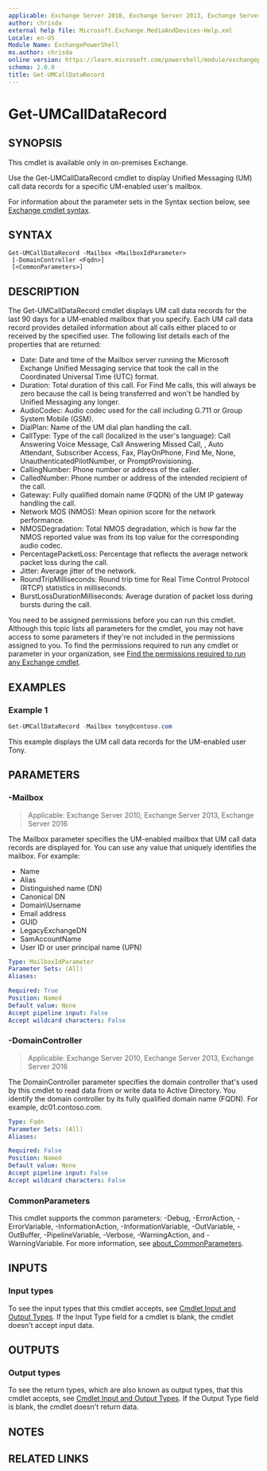 ```yaml
---
applicable: Exchange Server 2010, Exchange Server 2013, Exchange Server 2016
author: chrisda
external help file: Microsoft.Exchange.MediaAndDevices-Help.xml
Locale: en-US
Module Name: ExchangePowerShell
ms.author: chrisda
online version: https://learn.microsoft.com/powershell/module/exchangepowershell/get-umcalldatarecord
schema: 2.0.0
title: Get-UMCallDataRecord
---
```


# Get-UMCallDataRecord

## SYNOPSIS
This cmdlet is available only in on-premises Exchange.

Use the Get-UMCallDataRecord cmdlet to display Unified Messaging (UM) call data records for a specific UM-enabled user's mailbox.

For information about the parameter sets in the Syntax section below, see [Exchange cmdlet syntax](https://learn.microsoft.com/powershell/exchange/exchange-cmdlet-syntax).

## SYNTAX

```
Get-UMCallDataRecord -Mailbox <MailboxIdParameter>
 [-DomainController <Fqdn>]
 [<CommonParameters>]
```

## DESCRIPTION
The Get-UMCallDataRecord cmdlet displays UM call data records for the last 90 days for a UM-enabled mailbox that you specify. Each UM call data record provides detailed information about all calls either placed to or received by the specified user. The following list details each of the properties that are returned:

- Date: Date and time of the Mailbox server running the Microsoft Exchange Unified Messaging service that took the call in the Coordinated Universal Time (UTC) format.
- Duration: Total duration of this call. For Find Me calls, this will always be zero because the call is being transferred and won't be handled by Unified Messaging any longer.
- AudioCodec: Audio codec used for the call including G.711 or Group System Mobile (GSM).
- DialPlan: Name of the UM dial plan handling the call.
- CallType: Type of the call (localized in the user's language): Call Answering Voice Message, Call Answering Missed Call, , Auto Attendant, Subscriber Access, Fax, PlayOnPhone, Find Me, None, UnauthenticatedPilotNumber, or PromptProvisioning.
- CallingNumber: Phone number or address of the caller.
- CalledNumber: Phone number or address of the intended recipient of the call.
- Gateway: Fully qualified domain name (FQDN) of the UM IP gateway handling the call.
- Network MOS (NMOS): Mean opinion score for the network performance.
- NMOSDegradation: Total NMOS degradation, which is how far the NMOS reported value was from its top value for the corresponding audio codec.
- PercentagePacketLoss: Percentage that reflects the average network packet loss during the call.
- Jitter: Average jitter of the network.
- RoundTripMilliseconds: Round trip time for Real Time Control Protocol (RTCP) statistics in milliseconds.
- BurstLossDurationMilliseconds: Average duration of packet loss during bursts during the call.

You need to be assigned permissions before you can run this cmdlet. Although this topic lists all parameters for the cmdlet, you may not have access to some parameters if they're not included in the permissions assigned to you. To find the permissions required to run any cmdlet or parameter in your organization, see [Find the permissions required to run any Exchange cmdlet](https://learn.microsoft.com/powershell/exchange/find-exchange-cmdlet-permissions).

## EXAMPLES

### Example 1
```powershell
Get-UMCallDataRecord -Mailbox tony@contoso.com
```

This example displays the UM call data records for the UM-enabled user Tony.

## PARAMETERS

### -Mailbox

> Applicable: Exchange Server 2010, Exchange Server 2013, Exchange Server 2016

The Mailbox parameter specifies the UM-enabled mailbox that UM call data records are displayed for. You can use any value that uniquely identifies the mailbox. For example:

- Name
- Alias
- Distinguished name (DN)
- Canonical DN
- Domain\\Username
- Email address
- GUID
- LegacyExchangeDN
- SamAccountName
- User ID or user principal name (UPN)

```yaml
Type: MailboxIdParameter
Parameter Sets: (All)
Aliases:

Required: True
Position: Named
Default value: None
Accept pipeline input: False
Accept wildcard characters: False
```

### -DomainController

> Applicable: Exchange Server 2010, Exchange Server 2013, Exchange Server 2016

The DomainController parameter specifies the domain controller that's used by this cmdlet to read data from or write data to Active Directory. You identify the domain controller by its fully qualified domain name (FQDN). For example, dc01.contoso.com.

```yaml
Type: Fqdn
Parameter Sets: (All)
Aliases:

Required: False
Position: Named
Default value: None
Accept pipeline input: False
Accept wildcard characters: False
```

### CommonParameters
This cmdlet supports the common parameters: -Debug, -ErrorAction, -ErrorVariable, -InformationAction, -InformationVariable, -OutVariable, -OutBuffer, -PipelineVariable, -Verbose, -WarningAction, and -WarningVariable. For more information, see [about_CommonParameters](https://go.microsoft.com/fwlink/p/?LinkID=113216).

## INPUTS

### Input types
To see the input types that this cmdlet accepts, see [Cmdlet Input and Output Types](https://go.microsoft.com/fwlink/p/?LinkId=616387). If the Input Type field for a cmdlet is blank, the cmdlet doesn't accept input data.

## OUTPUTS

### Output types
To see the return types, which are also known as output types, that this cmdlet accepts, see [Cmdlet Input and Output Types](https://go.microsoft.com/fwlink/p/?LinkId=616387). If the Output Type field is blank, the cmdlet doesn't return data.

## NOTES

## RELATED LINKS
